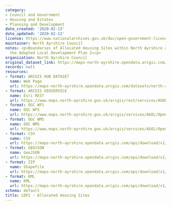 ```yaml
---
category:
- Council and Government
- Housing and Estates
- Planning and Development
date_created: '2020-02-13'
date_updated: '2020-02-13'
license: https://www.nationalarchives.gov.uk/doc/open-government-licence/version/3/
maintainer: North Ayrshire Council
notes: <p>Boundaries of Allocated Housing Sites within North Ayrshire as set out in
  the Adopted Local Development Plan 2</p>
organization: North Ayrshire Council
original_dataset_link: https://maps-north-ayrshire.opendata.arcgis.com/datasets/north-ayrshire::ldp2-allocated-housing-sites
records: null
resources:
- format: ARCGIS HUB DATASET
  name: Web Page
  url: https://maps-north-ayrshire.opendata.arcgis.com/datasets/north-ayrshire::ldp2-allocated-housing-sites
- format: ARCGIS GEOSERVICE
  name: Esri REST
  url: https://www.maps.north-ayrshire.gov.uk/arcgis/rest/services/AGOL/Open_Data_Portal4/MapServer/75
- format: OGC WFS
  name: OGC WFS
  url: https://www.maps.north-ayrshire.gov.uk/arcgis/services/AGOL/Open_Data_Portal4/MapServer/WFSServer?request=GetCapabilities&service=WFS
- format: OGC WMS
  name: OGC WMS
  url: https://www.maps.north-ayrshire.gov.uk/arcgis/services/AGOL/Open_Data_Portal4/MapServer/WMSServer?request=GetCapabilities&service=WMS
- format: CSV
  name: CSV
  url: https://maps-north-ayrshire.opendata.arcgis.com/api/download/v1/items/0f45e8fe6dbe4cc691ebcf5be85fa497/csv?layers=75
- format: GEOJSON
  name: GeoJSON
  url: https://maps-north-ayrshire.opendata.arcgis.com/api/download/v1/items/0f45e8fe6dbe4cc691ebcf5be85fa497/geojson?layers=75
- format: ZIP
  name: Shapefile
  url: https://maps-north-ayrshire.opendata.arcgis.com/api/download/v1/items/0f45e8fe6dbe4cc691ebcf5be85fa497/shapefile?layers=75
- format: KML
  name: KML
  url: https://maps-north-ayrshire.opendata.arcgis.com/api/download/v1/items/0f45e8fe6dbe4cc691ebcf5be85fa497/kml?layers=75
schema: default
title: LDP2 - Allocated Housing Sites
---
```

